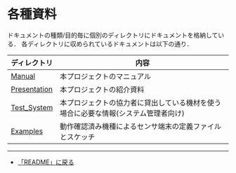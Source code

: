 # 各種資料

ドキュメントの種類/目的毎に個別のディレクトリにドキュメントを格納している．
各ディレクトリに収められているドキュメントは以下の通り．

|ディレクトリ|内容|
|---|---|
|[Manual](Manual/Manual.md)|本プロジェクトのマニュアル|
|[Presentation](Presentation)|本プロジェクトの紹介資料|
|[Test_System](Test_System/Test_Ssytem.md)|本プロジェクトの協力者に貸出している機材を使う場合に必要な情報(システム管理者向け)|
|[Examples](../examples/Examples.md)|動作確認済み機種によるセンサ端末の定義ファイルとスケッチ|


***
- [「README」に戻る](../README.md)
